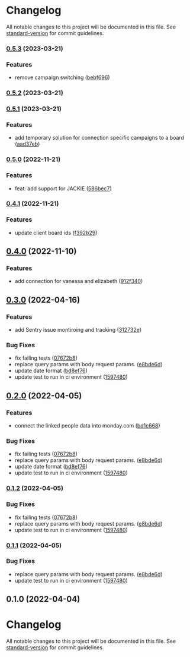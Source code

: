 # Changelog

All notable changes to this project will be documented in this file. See [standard-version](https://github.com/conventional-changelog/standard-version) for commit guidelines.

### [0.5.3](https://github.com/HuddleCo/thelinkedpeople-monday.com-integration/compare/v0.5.1...v0.5.3) (2023-03-21)

### Features

* remove campaign switching ([bebf696](https://github.com/HuddleCo/thelinkedpeople-monday.com-integration/commit/bebf69600cc11c765d84af6bdb789b9307ff0327))

### [0.5.2](https://github.com/HuddleCo/thelinkedpeople-monday.com-integration/compare/v0.5.1...v0.5.2) (2023-03-21)

### [0.5.1](https://github.com/HuddleCo/thelinkedpeople-monday.com-integration/compare/v0.4.1...v0.5.1) (2023-03-21)

### Features

* add temporary solution for connection specific campaigns to a board ([aad37eb](https://github.com/HuddleCo/thelinkedpeople-monday.com-integration/commit/aad37ebd97b906a39ce7875495eaf100c05e96e8))

### [0.5.0](https://github.com/HuddleCo/thelinkedpeople-monday.com-integration/compare/v0.1.0...v0.4.1) (2022-11-21)

### Features

* feat: add support for JACKIE ([586bec7](https://github.com/HuddleCo/thelinkedpeople-monday.com-integration/commit/586bec7df06b0c0d5212cf1e48f7517f8f54872a))

### [0.4.1](https://github.com/HuddleCo/thelinkedpeople-monday.com-integration/compare/v0.1.0...v0.4.1) (2022-11-21)

### Features

* update client board ids ([f392b29](https://github.com/HuddleCo/thelinkedpeople-monday.com-integration/commit/f392b29cefddccc79f0213e3edd96628b03fd826))

## [0.4.0](https://github.com/HuddleCo/thelinkedpeople-monday.com-integration/compare/v0.1.0...v0.4.0) (2022-11-10)

### Features

* add connection for vanessa and elizabeth ([912f340](https://github.com/HuddleCo/thelinkedpeople-monday.com-integration/commit/912f3407ab8bd0cd4d615fc290a0cdb88ef90c2c))

## [0.3.0](https://github.com/HuddleCo/thelinkedpeople-monday.com-integration/compare/v0.1.0...v0.3.0) (2022-04-16)

### Features

* add Sentry issue montiroing and tracking ([312732e](https://github.com/HuddleCo/thelinkedpeople-monday.com-integration/commit/312732e93584e2a03fc56e7bc32edf74e98078ab))

### Bug Fixes

* fix failing tests ([07672b8](https://github.com/HuddleCo/thelinkedpeople-monday.com-integration/commit/07672b8d717b93947065bbdb792c95b27e8ecefb))
* replace query params with body request params. ([e8bde6d](https://github.com/HuddleCo/thelinkedpeople-monday.com-integration/commit/e8bde6de40f8eeb19832b0ff67131b3b7ef8aad3))
* update date format ([bd8ef76](https://github.com/HuddleCo/thelinkedpeople-monday.com-integration/commit/bd8ef7634c543cef2d751729a7c0a723402742d4))
* update test to run in ci environment ([1597480](https://github.com/HuddleCo/thelinkedpeople-monday.com-integration/commit/159748057e4ba01f152c22734601d4d6bbf8f518))

## [0.2.0](https://github.com/HuddleCo/thelinkedpeople-monday.com-integration/compare/v0.1.0...v0.2.0) (2022-04-05)

### Features

* connect the linked people data into monday.com ([bd1c668](https://github.com/HuddleCo/thelinkedpeople-monday.com-integration/commit/bd1c668e1ce97c7aae8ac55f4608ff3a5be60a0c))

### Bug Fixes

* fix failing tests ([07672b8](https://github.com/HuddleCo/thelinkedpeople-monday.com-integration/commit/07672b8d717b93947065bbdb792c95b27e8ecefb))
* replace query params with body request params. ([e8bde6d](https://github.com/HuddleCo/thelinkedpeople-monday.com-integration/commit/e8bde6de40f8eeb19832b0ff67131b3b7ef8aad3))
* update date format ([bd8ef76](https://github.com/HuddleCo/thelinkedpeople-monday.com-integration/commit/bd8ef7634c543cef2d751729a7c0a723402742d4))
* update test to run in ci environment ([1597480](https://github.com/HuddleCo/thelinkedpeople-monday.com-integration/commit/159748057e4ba01f152c22734601d4d6bbf8f518))

### [0.1.2](https://github.com/HuddleCo/thelinkedpeople-monday.com-integration/compare/v0.1.0...v0.1.2) (2022-04-05)

### Bug Fixes

* fix failing tests ([07672b8](https://github.com/HuddleCo/thelinkedpeople-monday.com-integration/commit/07672b8d717b93947065bbdb792c95b27e8ecefb))
* replace query params with body request params. ([e8bde6d](https://github.com/HuddleCo/thelinkedpeople-monday.com-integration/commit/e8bde6de40f8eeb19832b0ff67131b3b7ef8aad3))
* update test to run in ci environment ([1597480](https://github.com/HuddleCo/thelinkedpeople-monday.com-integration/commit/159748057e4ba01f152c22734601d4d6bbf8f518))

### [0.1.1](https://github.com/HuddleCo/thelinkedpeople-monday.com-integration/compare/v0.1.0...v0.1.1) (2022-04-05)

### Bug Fixes

* replace query params with body request params. ([e8bde6d](https://github.com/HuddleCo/thelinkedpeople-monday.com-integration/commit/e8bde6de40f8eeb19832b0ff67131b3b7ef8aad3))
* update test to run in ci environment ([1597480](https://github.com/HuddleCo/thelinkedpeople-monday.com-integration/commit/159748057e4ba01f152c22734601d4d6bbf8f518))

## 0.1.0 (2022-04-04)

# Changelog

All notable changes to this project will be documented in this file. See [standard-version](https://github.com/conventional-changelog/standard-version) for commit guidelines.
